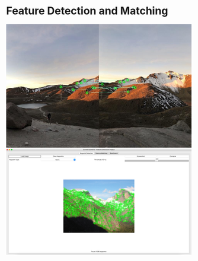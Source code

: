 # Feature Detection and Matching 

<img src="Image 11.jpg" width="500">
<img src="Image 07.png" width="500">

